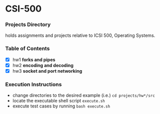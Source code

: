 # CSI-500

### Projects Directory
holds assignments and projects relative to ICSI 500, Operating Systems.

### Table of Contents
- [x] hw1 **forks and pipes**
- [x] hw2 **encoding and decoding**
- [x] hw3 **socket and port networking**

### Execution Instructions
- change directories to the desired example (i.e.) `cd projects/hw*/src`
- locate the executable shell script `execute.sh`
- execute test cases by running `bash execute.sh`
